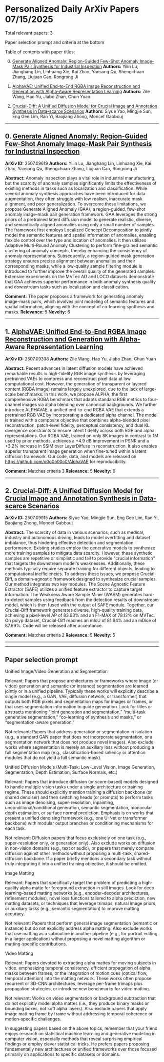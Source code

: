 # Personalized Daily ArXiv Papers 07/15/2025
Total relevant papers: 3

Paper selection prompt and criteria at the bottom

Table of contents with paper titles:

0. [Generate Aligned Anomaly: Region-Guided Few-Shot Anomaly Image-Mask Pair Synthesis for Industrial Inspection](#link0)
**Authors:** Yilin Lu, Jianghang Lin, Linhuang Xie, Kai Zhao, Yansong Qu, Shengchuan Zhang, Liujuan Cao, Rongrong Ji

1. [AlphaVAE: Unified End-to-End RGBA Image Reconstruction and Generation with Alpha-Aware Representation Learning](#link1)
**Authors:** Zile Wang, Hao Yu, Jiabo Zhan, Chun Yuan

2. [Crucial-Diff: A Unified Diffusion Model for Crucial Image and Annotation Synthesis in Data-scarce Scenarios](#link2)
**Authors:** Siyue Yao, Mingjie Sun, Eng Gee Lim, Ran Yi, Baojiang Zhong, Moncef Gabbouj

---
## 0. [Generate Aligned Anomaly: Region-Guided Few-Shot Anomaly Image-Mask Pair Synthesis for Industrial Inspection](https://arxiv.org/abs/2507.09619) <a id="link0"></a>
**ArXiv ID:** 2507.09619
**Authors:** Yilin Lu, Jianghang Lin, Linhuang Xie, Kai Zhao, Yansong Qu, Shengchuan Zhang, Liujuan Cao, Rongrong Ji

**Abstract:**  Anomaly inspection plays a vital role in industrial manufacturing, but the scarcity of anomaly samples significantly limits the effectiveness of existing methods in tasks such as localization and classification. While several anomaly synthesis approaches have been introduced for data augmentation, they often struggle with low realism, inaccurate mask alignment, and poor generalization. To overcome these limitations, we propose Generate Aligned Anomaly (GAA), a region-guided, few-shot anomaly image-mask pair generation framework. GAA leverages the strong priors of a pretrained latent diffusion model to generate realistic, diverse, and semantically aligned anomalies using only a small number of samples. The framework first employs Localized Concept Decomposition to jointly model the semantic features and spatial information of anomalies, enabling flexible control over the type and location of anomalies. It then utilizes Adaptive Multi-Round Anomaly Clustering to perform fine-grained semantic clustering of anomaly concepts, thereby enhancing the consistency of anomaly representations. Subsequently, a region-guided mask generation strategy ensures precise alignment between anomalies and their corresponding masks, while a low-quality sample filtering module is introduced to further improve the overall quality of the generated samples. Extensive experiments on the MVTec AD and LOCO datasets demonstrate that GAA achieves superior performance in both anomaly synthesis quality and downstream tasks such as localization and classification.

**Comment:** The paper proposes a framework for generating anomaly image-mask pairs, which involves joint modeling of semantic features and spatial information, aligning with the concept of co-learning synthesis and masks.
**Relevance:** 5
**Novelty:** 6

---

## 1. [AlphaVAE: Unified End-to-End RGBA Image Reconstruction and Generation with Alpha-Aware Representation Learning](https://arxiv.org/abs/2507.09308) <a id="link1"></a>
**ArXiv ID:** 2507.09308
**Authors:** Zile Wang, Hao Yu, Jiabo Zhan, Chun Yuan

**Abstract:**  Recent advances in latent diffusion models have achieved remarkable results in high-fidelity RGB image synthesis by leveraging pretrained VAEs to compress and reconstruct pixel data at low computational cost. However, the generation of transparent or layered content (RGBA image) remains largely unexplored, due to the lack of large-scale benchmarks. In this work, we propose ALPHA, the first comprehensive RGBA benchmark that adapts standard RGB metrics to four-channel images via alpha blending over canonical backgrounds. We further introduce ALPHAVAE, a unified end-to-end RGBA VAE that extends a pretrained RGB VAE by incorporating a dedicated alpha channel. The model is trained with a composite objective that combines alpha-blended pixel reconstruction, patch-level fidelity, perceptual consistency, and dual KL divergence constraints to ensure latent fidelity across both RGB and alpha representations. Our RGBA VAE, trained on only 8K images in contrast to 1M used by prior methods, achieves a +4.9 dB improvement in PSNR and a +3.2% increase in SSIM over LayerDiffuse in reconstruction. It also enables superior transparent image generation when fine-tuned within a latent diffusion framework. Our code, data, and models are released on https://github.com/o0o0o00o0/AlphaVAE for reproducibility.

**Comment:** Matches criteria 3
**Relevance:** 5
**Novelty:** 6

---

## 2. [Crucial-Diff: A Unified Diffusion Model for Crucial Image and Annotation Synthesis in Data-scarce Scenarios](https://arxiv.org/abs/2507.09915) <a id="link2"></a>
**ArXiv ID:** 2507.09915
**Authors:** Siyue Yao, Mingjie Sun, Eng Gee Lim, Ran Yi, Baojiang Zhong, Moncef Gabbouj

**Abstract:**  The scarcity of data in various scenarios, such as medical, industry and autonomous driving, leads to model overfitting and dataset imbalance, thus hindering effective detection and segmentation performance. Existing studies employ the generative models to synthesize more training samples to mitigate data scarcity. However, these synthetic samples are repetitive or simplistic and fail to provide "crucial information" that targets the downstream model's weaknesses. Additionally, these methods typically require separate training for different objects, leading to computational inefficiencies. To address these issues, we propose Crucial-Diff, a domain-agnostic framework designed to synthesize crucial samples. Our method integrates two key modules. The Scene Agnostic Feature Extractor (SAFE) utilizes a unified feature extractor to capture target information. The Weakness Aware Sample Miner (WASM) generates hard-to-detect samples using feedback from the detection results of downstream model, which is then fused with the output of SAFE module. Together, our Crucial-Diff framework generates diverse, high-quality training data, achieving a pixel-level AP of 83.63% and an F1-MAX of 78.12% on MVTec. On polyp dataset, Crucial-Diff reaches an mIoU of 81.64% and an mDice of 87.69%. Code will be released after acceptance.

**Comment:** Matches criteria 2
**Relevance:** 5
**Novelty:** 5

---


---

## Paper selection prompt
Unified Image/Video Generation and Segmentation

Relevant: Papers that propose architectures or frameworks where image (or video) generation and semantic (or instance) segmentation are learned jointly or in a unified pipeline. Typically these works will explicitly describe a single model (e.g., a GAN, VAE, diffusion network, or transformer) that outputs both RGB pixels and segmentation maps for images or frames, or that uses segmentation information to guide generation. Look for titles or abstracts mentioning “joint generation and segmentation,” “multi-task generative segmentation,” “co-learning of synthesis and masks,” or “segmentation-aware generation.”

Not relevant: Papers that address generation or segmentation in isolation (e.g., a standard GAN paper that does not incorporate segmentation, or a segmentation network that does not produce novel images). Also exclude works where segmentation is merely an auxiliary loss without producing a full segmentation map (e.g., classification-based saliency or attention modules that do not yield a full semantic mask).

Unified Diffusion Models (Multi-Task: Low-Level Vision, Image Generation, Segmentation, Depth Estimation, Surface Normals, etc.)

Relevant: Papers that introduce diffusion (or score-based) models designed to handle multiple vision tasks under a single architecture or training regime. These should explicitly mention training a diffusion backbone (or shared denoiser) and then switching heads (or prompts) to perform tasks such as image denoising, super-resolution, inpainting, unconditional/conditional generation, semantic segmentation, monocular depth estimation, or surface normal prediction. Emphasis is on works that present a unified denoising framework (e.g., one U-Net or transformer backbone) with modular output branches or conditioning mechanisms for each task.

Not relevant: Diffusion papers that focus exclusively on one task (e.g., super-resolution only, or generation only). Also exclude works on diffusion in non-vision domains (e.g., text or audio), or papers that merely compare diffusion against other methods without proposing a multi-task, shared-diffusion backbone. If a paper briefly mentions a secondary task without truly integrating it into a unified training objective, it should be omitted.

Image Matting

Relevant: Papers that specifically target the problem of predicting a high-quality alpha matte for foreground extraction in still images. Look for deep learning–based matting networks (e.g., encoder–decoder architectures, refinement modules), novel loss functions tailored to alpha prediction, new matting datasets, or techniques that leverage trimaps, natural image priors, or auxiliary tasks (e.g., semantic segmentation) to improve matting accuracy.

Not relevant: Papers that perform general image segmentation (semantic or instance) but do not explicitly address alpha matting. Also exclude works that use matting as a subroutine in another pipeline (e.g., for portrait editing in a larger application) without proposing a novel matting algorithm or matting-specific contributions.

Video Matting

Relevant: Papers devoted to extracting alpha mattes for moving subjects in video, emphasizing temporal consistency, efficient propagation of alpha masks between frames, or the integration of motion cues (optical flow, temporal attention) into the matting network. These works often propose recurrent or 3D-CNN architectures, leverage per-frame trimaps plus propagation strategies, or introduce new benchmarks for video matting.

Not relevant: Works on video segmentation or background subtraction that do not explicitly model alpha mattes (i.e., they produce binary masks or bounding boxes, not soft alpha layers). Also exclude papers that apply image matting frame by frame without addressing temporal coherence or motion-specific challenges.

In suggesting papers based on the above topics, remember that your friend enjoys research on statistical machine learning and generative modeling in computer vision, especially methods that reveal surprising empirical findings or employ clever statistical tricks. He prefers papers proposing fundamentally new architectures or unified frameworks over those focused primarily on applications to specific datasets or domains.
